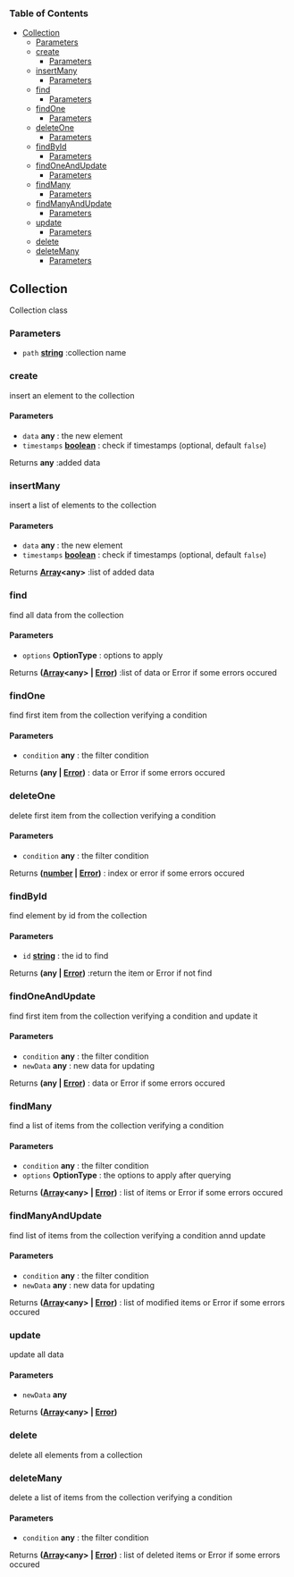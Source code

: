 <!-- Generated by documentation.js. Update this documentation by updating the source code. -->

### Table of Contents

*   [Collection][1]
    *   [Parameters][2]
    *   [create][3]
        *   [Parameters][4]
    *   [insertMany][5]
        *   [Parameters][6]
    *   [find][7]
        *   [Parameters][8]
    *   [findOne][9]
        *   [Parameters][10]
    *   [deleteOne][11]
        *   [Parameters][12]
    *   [findById][13]
        *   [Parameters][14]
    *   [findOneAndUpdate][15]
        *   [Parameters][16]
    *   [findMany][17]
        *   [Parameters][18]
    *   [findManyAndUpdate][19]
        *   [Parameters][20]
    *   [update][21]
        *   [Parameters][22]
    *   [delete][23]
    *   [deleteMany][24]
        *   [Parameters][25]

## Collection

Collection class

### Parameters

*   `path` **[string][26]** :collection name

### create

insert an element to the collection

#### Parameters

*   `data` **any** : the new element
*   `timestamps` **[boolean][27]** : check if timestamps (optional, default `false`)

Returns **any** :added data

### insertMany

insert a list of elements to the collection

#### Parameters

*   `data` **any** : the new element
*   `timestamps` **[boolean][27]** : check if timestamps (optional, default `false`)

Returns **[Array][28]\<any>** :list of added data

### find

find all data from the collection

#### Parameters

*   `options` **OptionType** : options to apply

Returns **([Array][28]\<any> | [Error][29])** :list of data or Error if some errors occured

### findOne

find first item from the collection verifying a condition

#### Parameters

*   `condition` **any** : the filter condition

Returns **(any | [Error][29])** : data or Error if some errors occured

### deleteOne

delete first item from the collection verifying a condition

#### Parameters

*   `condition` **any** : the filter condition

Returns **([number][30] | [Error][29])** :  index or error if some errors occured

### findById

find element by id from the collection

#### Parameters

*   `id` **[string][26]** : the id to find

Returns **(any | [Error][29])** :return the item or Error if not find

### findOneAndUpdate

find first item from the collection verifying a condition and update it

#### Parameters

*   `condition` **any** : the filter condition
*   `newData` **any** : new data for updating

Returns **(any | [Error][29])** : data or Error if some errors occured

### findMany

find a list of items from the collection verifying a condition

#### Parameters

*   `condition` **any** : the filter condition
*   `options` **OptionType** : the options to apply after querying

Returns **([Array][28]\<any> | [Error][29])** : list of items or Error if some errors occured

### findManyAndUpdate

find list of items from the collection verifying a condition annd update

#### Parameters

*   `condition` **any** : the filter condition
*   `newData` **any** : new data for updating

Returns **([Array][28]\<any> | [Error][29])** : list of modified items or Error if some errors occured

### update

update all data

#### Parameters

*   `newData` **any**&#x20;

Returns **([Array][28]\<any> | [Error][29])**&#x20;

### delete

delete all elements from a collection

### deleteMany

delete a list of items from the collection verifying a condition

#### Parameters

*   `condition` **any** : the filter condition

Returns **([Array][28]\<any> | [Error][29])** : list of deleted items or Error if some errors occured

[1]: #collection

[2]: #parameters

[3]: #create

[4]: #parameters-1

[5]: #insertmany

[6]: #parameters-2

[7]: #find

[8]: #parameters-3

[9]: #findone

[10]: #parameters-4

[11]: #deleteone

[12]: #parameters-5

[13]: #findbyid

[14]: #parameters-6

[15]: #findoneandupdate

[16]: #parameters-7

[17]: #findmany

[18]: #parameters-8

[19]: #findmanyandupdate

[20]: #parameters-9

[21]: #update

[22]: #parameters-10

[23]: #delete

[24]: #deletemany

[25]: #parameters-11

[26]: https://developer.mozilla.org/docs/Web/JavaScript/Reference/Global_Objects/String

[27]: https://developer.mozilla.org/docs/Web/JavaScript/Reference/Global_Objects/Boolean

[28]: https://developer.mozilla.org/docs/Web/JavaScript/Reference/Global_Objects/Array

[29]: https://developer.mozilla.org/docs/Web/JavaScript/Reference/Global_Objects/Error

[30]: https://developer.mozilla.org/docs/Web/JavaScript/Reference/Global_Objects/Number
